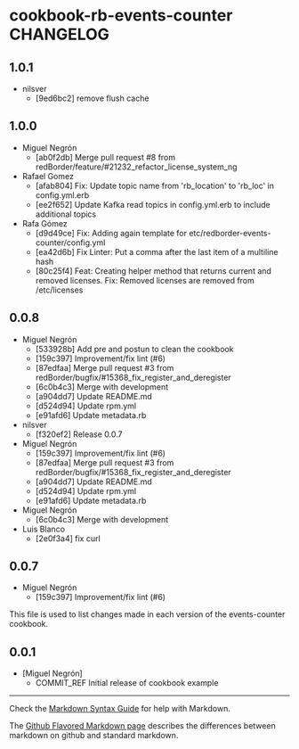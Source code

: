 cookbook-rb-events-counter CHANGELOG
===============

## 1.0.1

  - nilsver
    - [9ed6bc2] remove flush cache

## 1.0.0

  - Miguel Negrón
    - [ab0f2db] Merge pull request #8 from redBorder/feature/#21232_refactor_license_system_ng
  - Rafael Gomez
    - [afab804] Fix: Update topic name from 'rb_location' to 'rb_loc' in config.yml.erb
    - [ee2f652] Update Kafka read topics in config.yml.erb to include additional topics
  - Rafa Gómez
    - [d9d49ce] Fix: Adding again template for etc/redborder-events-counter/config.yml
    - [ea42d6b] Fix Linter: Put a comma after the last item of a multiline hash
    - [80c25f4] Feat: Creating helper method that returns current and removed licenses. Fix: Removed licenses are removed from /etc/licenses

## 0.0.8

  - Miguel Negrón
    - [533928b] Add pre and postun to clean the cookbook
    - [159c397] Improvement/fix lint (#6)
    - [87edfaa] Merge pull request #3 from redBorder/bugfix/#15368_fix_register_and_deregister
    - [6c0b4c3] Merge with development
    - [a904dd7] Update README.md
    - [d524d94] Update rpm.yml
    - [e91afd6] Update metadata.rb
  - nilsver
    - [f320ef2] Release 0.0.7
  - Miguel Negrón
    - [159c397] Improvement/fix lint (#6)
    - [87edfaa] Merge pull request #3 from redBorder/bugfix/#15368_fix_register_and_deregister
    - [a904dd7] Update README.md
    - [d524d94] Update rpm.yml
    - [e91afd6] Update metadata.rb
  - Miguel Negrón
    - [6c0b4c3] Merge with development
  - Luis Blanco
    - [2e0f3a4] fix curl

## 0.0.7

  - Miguel Negrón
    - [159c397] Improvement/fix lint (#6)

This file is used to list changes made in each version of the events-counter cookbook.

0.0.1
-----
- [Miguel Negrón]
  - COMMIT_REF Initial release of cookbook example

- - -
Check the [Markdown Syntax Guide](http://daringfireball.net/projects/markdown/syntax) for help with Markdown.

The [Github Flavored Markdown page](http://github.github.com/github-flavored-markdown/) describes the differences between markdown on github and standard markdown.
